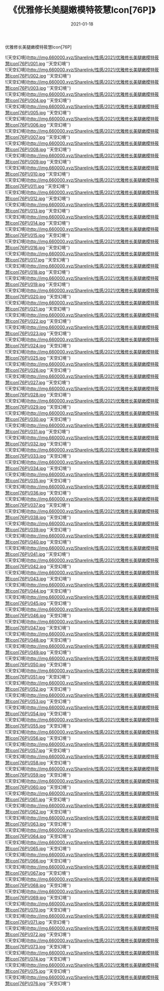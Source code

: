 ﻿---
layout: post
title:  《优雅修长美腿嫩模特筱慧Icon[76P]》
date:   2021-01-18
img: http://img.660000.xyz/Sharelink/性感/2021/优雅修长美腿嫩模特筱慧Icon[76P]/000.jpg
categories: [美女, 性感, 泳衣]
---

优雅修长美腿嫩模特筱慧Icon[76P]



![天空幻境](http://img.660000.xyz/Sharelink/性感/2021/优雅修长美腿嫩模特筱慧Icon[76P]/001.jpg ''天空幻境'') <br>
![天空幻境](http://img.660000.xyz/Sharelink/性感/2021/优雅修长美腿嫩模特筱慧Icon[76P]/002.jpg ''天空幻境'') <br>
![天空幻境](http://img.660000.xyz/Sharelink/性感/2021/优雅修长美腿嫩模特筱慧Icon[76P]/003.jpg ''天空幻境'') <br>
![天空幻境](http://img.660000.xyz/Sharelink/性感/2021/优雅修长美腿嫩模特筱慧Icon[76P]/004.jpg ''天空幻境'') <br>
![天空幻境](http://img.660000.xyz/Sharelink/性感/2021/优雅修长美腿嫩模特筱慧Icon[76P]/005.jpg ''天空幻境'') <br>
![天空幻境](http://img.660000.xyz/Sharelink/性感/2021/优雅修长美腿嫩模特筱慧Icon[76P]/006.jpg ''天空幻境'') <br>
![天空幻境](http://img.660000.xyz/Sharelink/性感/2021/优雅修长美腿嫩模特筱慧Icon[76P]/007.jpg ''天空幻境'') <br>
![天空幻境](http://img.660000.xyz/Sharelink/性感/2021/优雅修长美腿嫩模特筱慧Icon[76P]/008.jpg ''天空幻境'') <br>
![天空幻境](http://img.660000.xyz/Sharelink/性感/2021/优雅修长美腿嫩模特筱慧Icon[76P]/009.jpg ''天空幻境'') <br>
![天空幻境](http://img.660000.xyz/Sharelink/性感/2021/优雅修长美腿嫩模特筱慧Icon[76P]/010.jpg ''天空幻境'') <br>
![天空幻境](http://img.660000.xyz/Sharelink/性感/2021/优雅修长美腿嫩模特筱慧Icon[76P]/011.jpg ''天空幻境'') <br>
![天空幻境](http://img.660000.xyz/Sharelink/性感/2021/优雅修长美腿嫩模特筱慧Icon[76P]/012.jpg ''天空幻境'') <br>
![天空幻境](http://img.660000.xyz/Sharelink/性感/2021/优雅修长美腿嫩模特筱慧Icon[76P]/013.jpg ''天空幻境'') <br>
![天空幻境](http://img.660000.xyz/Sharelink/性感/2021/优雅修长美腿嫩模特筱慧Icon[76P]/014.jpg ''天空幻境'') <br>
![天空幻境](http://img.660000.xyz/Sharelink/性感/2021/优雅修长美腿嫩模特筱慧Icon[76P]/015.jpg ''天空幻境'') <br>
![天空幻境](http://img.660000.xyz/Sharelink/性感/2021/优雅修长美腿嫩模特筱慧Icon[76P]/016.jpg ''天空幻境'') <br>
![天空幻境](http://img.660000.xyz/Sharelink/性感/2021/优雅修长美腿嫩模特筱慧Icon[76P]/017.jpg ''天空幻境'') <br>
![天空幻境](http://img.660000.xyz/Sharelink/性感/2021/优雅修长美腿嫩模特筱慧Icon[76P]/018.jpg ''天空幻境'') <br>
![天空幻境](http://img.660000.xyz/Sharelink/性感/2021/优雅修长美腿嫩模特筱慧Icon[76P]/019.jpg ''天空幻境'') <br>
![天空幻境](http://img.660000.xyz/Sharelink/性感/2021/优雅修长美腿嫩模特筱慧Icon[76P]/020.jpg ''天空幻境'') <br>
![天空幻境](http://img.660000.xyz/Sharelink/性感/2021/优雅修长美腿嫩模特筱慧Icon[76P]/021.jpg ''天空幻境'') <br>
![天空幻境](http://img.660000.xyz/Sharelink/性感/2021/优雅修长美腿嫩模特筱慧Icon[76P]/022.jpg ''天空幻境'') <br>
![天空幻境](http://img.660000.xyz/Sharelink/性感/2021/优雅修长美腿嫩模特筱慧Icon[76P]/023.jpg ''天空幻境'') <br>
![天空幻境](http://img.660000.xyz/Sharelink/性感/2021/优雅修长美腿嫩模特筱慧Icon[76P]/024.jpg ''天空幻境'') <br>
![天空幻境](http://img.660000.xyz/Sharelink/性感/2021/优雅修长美腿嫩模特筱慧Icon[76P]/025.jpg ''天空幻境'') <br>
![天空幻境](http://img.660000.xyz/Sharelink/性感/2021/优雅修长美腿嫩模特筱慧Icon[76P]/026.jpg ''天空幻境'') <br>
![天空幻境](http://img.660000.xyz/Sharelink/性感/2021/优雅修长美腿嫩模特筱慧Icon[76P]/027.jpg ''天空幻境'') <br>
![天空幻境](http://img.660000.xyz/Sharelink/性感/2021/优雅修长美腿嫩模特筱慧Icon[76P]/028.jpg ''天空幻境'') <br>
![天空幻境](http://img.660000.xyz/Sharelink/性感/2021/优雅修长美腿嫩模特筱慧Icon[76P]/029.jpg ''天空幻境'') <br>
![天空幻境](http://img.660000.xyz/Sharelink/性感/2021/优雅修长美腿嫩模特筱慧Icon[76P]/030.jpg ''天空幻境'') <br>
![天空幻境](http://img.660000.xyz/Sharelink/性感/2021/优雅修长美腿嫩模特筱慧Icon[76P]/031.jpg ''天空幻境'') <br>
![天空幻境](http://img.660000.xyz/Sharelink/性感/2021/优雅修长美腿嫩模特筱慧Icon[76P]/032.jpg ''天空幻境'') <br>
![天空幻境](http://img.660000.xyz/Sharelink/性感/2021/优雅修长美腿嫩模特筱慧Icon[76P]/033.jpg ''天空幻境'') <br>
![天空幻境](http://img.660000.xyz/Sharelink/性感/2021/优雅修长美腿嫩模特筱慧Icon[76P]/034.jpg ''天空幻境'') <br>
![天空幻境](http://img.660000.xyz/Sharelink/性感/2021/优雅修长美腿嫩模特筱慧Icon[76P]/035.jpg ''天空幻境'') <br>
![天空幻境](http://img.660000.xyz/Sharelink/性感/2021/优雅修长美腿嫩模特筱慧Icon[76P]/036.jpg ''天空幻境'') <br>
![天空幻境](http://img.660000.xyz/Sharelink/性感/2021/优雅修长美腿嫩模特筱慧Icon[76P]/037.jpg ''天空幻境'') <br>
![天空幻境](http://img.660000.xyz/Sharelink/性感/2021/优雅修长美腿嫩模特筱慧Icon[76P]/038.jpg ''天空幻境'') <br>
![天空幻境](http://img.660000.xyz/Sharelink/性感/2021/优雅修长美腿嫩模特筱慧Icon[76P]/039.jpg ''天空幻境'') <br>
![天空幻境](http://img.660000.xyz/Sharelink/性感/2021/优雅修长美腿嫩模特筱慧Icon[76P]/040.jpg ''天空幻境'') <br>
![天空幻境](http://img.660000.xyz/Sharelink/性感/2021/优雅修长美腿嫩模特筱慧Icon[76P]/041.jpg ''天空幻境'') <br>
![天空幻境](http://img.660000.xyz/Sharelink/性感/2021/优雅修长美腿嫩模特筱慧Icon[76P]/042.jpg ''天空幻境'') <br>
![天空幻境](http://img.660000.xyz/Sharelink/性感/2021/优雅修长美腿嫩模特筱慧Icon[76P]/043.jpg ''天空幻境'') <br>
![天空幻境](http://img.660000.xyz/Sharelink/性感/2021/优雅修长美腿嫩模特筱慧Icon[76P]/044.jpg ''天空幻境'') <br>
![天空幻境](http://img.660000.xyz/Sharelink/性感/2021/优雅修长美腿嫩模特筱慧Icon[76P]/045.jpg ''天空幻境'') <br>
![天空幻境](http://img.660000.xyz/Sharelink/性感/2021/优雅修长美腿嫩模特筱慧Icon[76P]/046.jpg ''天空幻境'') <br>
![天空幻境](http://img.660000.xyz/Sharelink/性感/2021/优雅修长美腿嫩模特筱慧Icon[76P]/047.jpg ''天空幻境'') <br>
![天空幻境](http://img.660000.xyz/Sharelink/性感/2021/优雅修长美腿嫩模特筱慧Icon[76P]/048.jpg ''天空幻境'') <br>
![天空幻境](http://img.660000.xyz/Sharelink/性感/2021/优雅修长美腿嫩模特筱慧Icon[76P]/049.jpg ''天空幻境'') <br>
![天空幻境](http://img.660000.xyz/Sharelink/性感/2021/优雅修长美腿嫩模特筱慧Icon[76P]/050.jpg ''天空幻境'') <br>
![天空幻境](http://img.660000.xyz/Sharelink/性感/2021/优雅修长美腿嫩模特筱慧Icon[76P]/051.jpg ''天空幻境'') <br>
![天空幻境](http://img.660000.xyz/Sharelink/性感/2021/优雅修长美腿嫩模特筱慧Icon[76P]/052.jpg ''天空幻境'') <br>
![天空幻境](http://img.660000.xyz/Sharelink/性感/2021/优雅修长美腿嫩模特筱慧Icon[76P]/053.jpg ''天空幻境'') <br>
![天空幻境](http://img.660000.xyz/Sharelink/性感/2021/优雅修长美腿嫩模特筱慧Icon[76P]/054.jpg ''天空幻境'') <br>
![天空幻境](http://img.660000.xyz/Sharelink/性感/2021/优雅修长美腿嫩模特筱慧Icon[76P]/055.jpg ''天空幻境'') <br>
![天空幻境](http://img.660000.xyz/Sharelink/性感/2021/优雅修长美腿嫩模特筱慧Icon[76P]/056.jpg ''天空幻境'') <br>
![天空幻境](http://img.660000.xyz/Sharelink/性感/2021/优雅修长美腿嫩模特筱慧Icon[76P]/057.jpg ''天空幻境'') <br>
![天空幻境](http://img.660000.xyz/Sharelink/性感/2021/优雅修长美腿嫩模特筱慧Icon[76P]/058.jpg ''天空幻境'') <br>
![天空幻境](http://img.660000.xyz/Sharelink/性感/2021/优雅修长美腿嫩模特筱慧Icon[76P]/059.jpg ''天空幻境'') <br>
![天空幻境](http://img.660000.xyz/Sharelink/性感/2021/优雅修长美腿嫩模特筱慧Icon[76P]/060.jpg ''天空幻境'') <br>
![天空幻境](http://img.660000.xyz/Sharelink/性感/2021/优雅修长美腿嫩模特筱慧Icon[76P]/061.jpg ''天空幻境'') <br>
![天空幻境](http://img.660000.xyz/Sharelink/性感/2021/优雅修长美腿嫩模特筱慧Icon[76P]/062.jpg ''天空幻境'') <br>
![天空幻境](http://img.660000.xyz/Sharelink/性感/2021/优雅修长美腿嫩模特筱慧Icon[76P]/063.jpg ''天空幻境'') <br>
![天空幻境](http://img.660000.xyz/Sharelink/性感/2021/优雅修长美腿嫩模特筱慧Icon[76P]/064.jpg ''天空幻境'') <br>
![天空幻境](http://img.660000.xyz/Sharelink/性感/2021/优雅修长美腿嫩模特筱慧Icon[76P]/065.jpg ''天空幻境'') <br>
![天空幻境](http://img.660000.xyz/Sharelink/性感/2021/优雅修长美腿嫩模特筱慧Icon[76P]/066.jpg ''天空幻境'') <br>
![天空幻境](http://img.660000.xyz/Sharelink/性感/2021/优雅修长美腿嫩模特筱慧Icon[76P]/067.jpg ''天空幻境'') <br>
![天空幻境](http://img.660000.xyz/Sharelink/性感/2021/优雅修长美腿嫩模特筱慧Icon[76P]/068.jpg ''天空幻境'') <br>
![天空幻境](http://img.660000.xyz/Sharelink/性感/2021/优雅修长美腿嫩模特筱慧Icon[76P]/069.jpg ''天空幻境'') <br>
![天空幻境](http://img.660000.xyz/Sharelink/性感/2021/优雅修长美腿嫩模特筱慧Icon[76P]/070.jpg ''天空幻境'') <br>
![天空幻境](http://img.660000.xyz/Sharelink/性感/2021/优雅修长美腿嫩模特筱慧Icon[76P]/071.jpg ''天空幻境'') <br>
![天空幻境](http://img.660000.xyz/Sharelink/性感/2021/优雅修长美腿嫩模特筱慧Icon[76P]/072.jpg ''天空幻境'') <br>
![天空幻境](http://img.660000.xyz/Sharelink/性感/2021/优雅修长美腿嫩模特筱慧Icon[76P]/073.jpg ''天空幻境'') <br>
![天空幻境](http://img.660000.xyz/Sharelink/性感/2021/优雅修长美腿嫩模特筱慧Icon[76P]/074.jpg ''天空幻境'') <br>
![天空幻境](http://img.660000.xyz/Sharelink/性感/2021/优雅修长美腿嫩模特筱慧Icon[76P]/075.jpg ''天空幻境'') <br>
![天空幻境](http://img.660000.xyz/Sharelink/性感/2021/优雅修长美腿嫩模特筱慧Icon[76P]/076.jpg ''天空幻境'') <br>